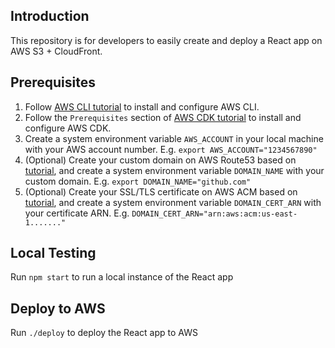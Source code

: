 ## Introduction
This repository is for developers to easily create and deploy a React app on AWS S3 + CloudFront.

## Prerequisites

1. Follow [AWS CLI tutorial](https://docs.aws.amazon.com/cli/latest/userguide/install-cliv2.html) to install and configure AWS CLI.
1. Follow the `Prerequisites` section of [AWS CDK tutorial](https://docs.aws.amazon.com/cdk/latest/guide/getting_started.html) to install and configure AWS CDK.
1. Create a system environment variable `AWS_ACCOUNT` in your local machine with your AWS account number. E.g. `export AWS_ACCOUNT="1234567890"`
1. (Optional) Create your custom domain on AWS Route53 based on [tutorial](https://docs.aws.amazon.com/Route53/latest/DeveloperGuide/dns-configuring.html), and create a system environment variable `DOMAIN_NAME` with your custom domain. E.g. `export DOMAIN_NAME="github.com"`
1. (Optional) Create your SSL/TLS certificate on AWS ACM based on [tutorial](https://docs.aws.amazon.com/acm/latest/userguide/gs-acm-request-public.html), and create a system environment variable `DOMAIN_CERT_ARN` with your certificate ARN. E.g. `DOMAIN_CERT_ARN="arn:aws:acm:us-east-1......."`

## Local Testing

Run `npm start` to run a local instance of the React app

## Deploy to AWS

Run `./deploy` to deploy the React app to AWS
